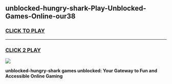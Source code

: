 
## unblocked-hungry-shark-Play-Unblocked-Games-Online-our38
<h3>
<a href="https://premium76.site?title=unblocked-hungry-shark&ref=25A">CLICK TO PLAY</a></h3>
<hr>

<h3>
<a href="https://premium76.site?title=unblocked-hungry-shark&ref=25A">CLICK 2 PLAY</a>
  
</h3>

<a href="https://premium76.site?title=unblocked-hungry-shark&ref=25A"><img src="https://clearcache.store/games.png"></a>


**unblocked-hungry-shark games unblocked: Your Gateway to Fun and Accessible Online Gaming**
